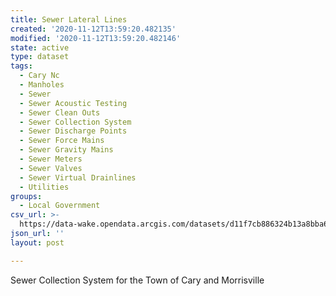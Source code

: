 ```yaml
---
title: Sewer Lateral Lines
created: '2020-11-12T13:59:20.482135'
modified: '2020-11-12T13:59:20.482146'
state: active
type: dataset
tags:
  - Cary Nc
  - Manholes
  - Sewer
  - Sewer Acoustic Testing
  - Sewer Clean Outs
  - Sewer Collection System
  - Sewer Discharge Points
  - Sewer Force Mains
  - Sewer Gravity Mains
  - Sewer Meters
  - Sewer Valves
  - Sewer Virtual Drainlines
  - Utilities
groups:
  - Local Government
csv_url: >-
  https://data-wake.opendata.arcgis.com/datasets/d11f7cb886324b13a8bba600af7eea1a_65.csv?outSR=%7B%22latestWkid%22%3A3857%2C%22wkid%22%3A102100%7D
json_url: ''
layout: post

---
```

Sewer Collection System for the Town of Cary and Morrisville
